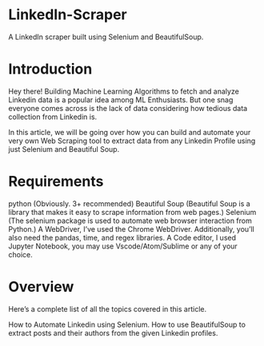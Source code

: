 # LinkedIn-Scraper
A LinkedIn scraper built using Selenium and BeautifulSoup.

# Introduction
Hey there! Building Machine Learning Algorithms to fetch and analyze Linkedin data is a popular idea among ML Enthusiasts. But one snag everyone comes across is the lack of data considering how tedious data collection from Linkedin is.

In this article, we will be going over how you can build and automate your very own Web Scraping tool to extract data from any Linkedin Profile using just Selenium and Beautiful Soup.

# Requirements
python (Obviously. 3+ recommended)
Beautiful Soup (Beautiful Soup is a library that makes it easy to scrape information from web pages.)
Selenium (The selenium package is used to automate web browser interaction from Python.)
A WebDriver, I’ve used the Chrome WebDriver.
Additionally, you’ll also need the pandas, time, and regex libraries.
A Code editor, I used Jupyter Notebook, you may use Vscode/Atom/Sublime or any of your choice.

# Overview
Here’s a complete list of all the topics covered in this article.

How to Automate Linkedin using Selenium.
How to use BeautifulSoup to extract posts and their authors from the given Linkedin profiles.
